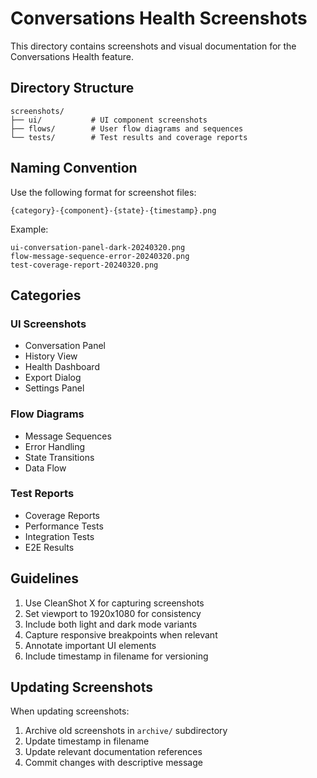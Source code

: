 # Conversations Health Screenshots

This directory contains screenshots and visual documentation for the Conversations Health feature.

## Directory Structure

```
screenshots/
├── ui/           # UI component screenshots
├── flows/        # User flow diagrams and sequences
└── tests/        # Test results and coverage reports
```

## Naming Convention

Use the following format for screenshot files:

```
{category}-{component}-{state}-{timestamp}.png
```

Example:

```
ui-conversation-panel-dark-20240320.png
flow-message-sequence-error-20240320.png
test-coverage-report-20240320.png
```

## Categories

### UI Screenshots

- Conversation Panel
- History View
- Health Dashboard
- Export Dialog
- Settings Panel

### Flow Diagrams

- Message Sequences
- Error Handling
- State Transitions
- Data Flow

### Test Reports

- Coverage Reports
- Performance Tests
- Integration Tests
- E2E Results

## Guidelines

1. Use CleanShot X for capturing screenshots
2. Set viewport to 1920x1080 for consistency
3. Include both light and dark mode variants
4. Capture responsive breakpoints when relevant
5. Annotate important UI elements
6. Include timestamp in filename for versioning

## Updating Screenshots

When updating screenshots:

1. Archive old screenshots in `archive/` subdirectory
2. Update timestamp in filename
3. Update relevant documentation references
4. Commit changes with descriptive message
